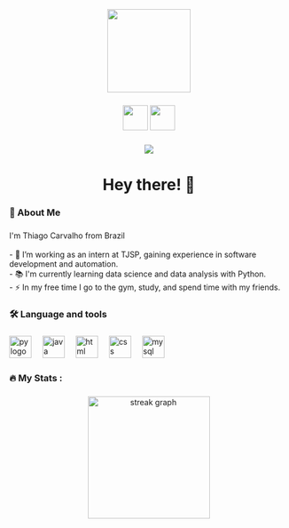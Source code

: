 <div align="center">
  <img height="150" src="https://media.giphy.com/media/M9gbBd9nbDrOTu1Mqx/giphy.gif"  />
</div>

###

<div align="center">
  <a href="https://instagram.com/thiag.carve" target="_blank"><img src="https://img.shields.io/badge/-Instagram-%23E4405F?style=for-the-badge&logo=instagram&logoColor=white" height="45" target="_blank"></a>
  <a href="https://www.linkedin.com/in/thiago-carvalho-b0215a208/" target="_blank"><img src="https://img.shields.io/badge/LinkedIn-0077B5?style=for-the-badge&logo=linkedin&logoColor=white" height="45" target="_blank"></a>
</div>

###

<div align="center">
  <img src="https://visitor-badge.laobi.icu/badge?page_id=thiago-schwann&"  />
</div>

###

<h1 align="center">Hey there! 👋</h1>

###

<h3 align="left">🎯  About Me</h3>

###

<p align="left">I'm Thiago Carvalho from Brazil<br><br>- 🔭 I’m working as an intern at TJSP, gaining experience in software development and automation.<br>- 📚 I'm currently learning data science and data analysis with Python.  
<br>- ⚡ In my free time I go to the gym, study, and spend time with my friends.</p>  </p>

###

<h3 align="left">🛠 Language and tools</h3>

###

<div align="left">
  <img src="https://cdn-icons-png.flaticon.com/128/5968/5968350.png" height="40" alt="py logo"  />
  <img width="12" />
  <img src="https://cdn-icons-png.flaticon.com/128/5968/5968282.png" height="40" alt="java logo"  />
  <img width="12" />
  <img src="https://cdn-icons-png.flaticon.com/128/1051/1051277.png" height="40" alt="html logo"  />
  <img width="12" />
  <img src="https://cdn-icons-png.flaticon.com/128/732/732190.png" height="40" alt="css logo"  />
  <img width="12" />
  <img src="https://cdn-icons-png.flaticon.com/128/5968/5968313.png" height="40" alt="mysql logo"  />
  
</div>

###

<h3 align="left">🔥   My Stats :</h3>

###

<div align="center">
  <img src="https://streak-stats.demolab.com?user=thiago-schwann&locale=en&mode=daily&theme=dark&hide_border=false&border_radius=5&order=3" height="220" alt="streak graph"  />
</div>

###
